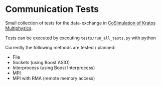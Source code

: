 # Communication Tests

Small collection of tests for the data-exchange in [CoSimulation of Kratos Multiphysics](https://github.com/KratosMultiphysics/Kratos/tree/master/applications/CoSimulationApplication).

Tests can be executed by executing `tests/run_all_tests.py` with python

Currently the following methods are tested / planned:
- File
- Sockets (using Boost ASIO)
- Interprocess (using Boost Interprocess)
- MPI
- MPI with RMA (remote memory access)